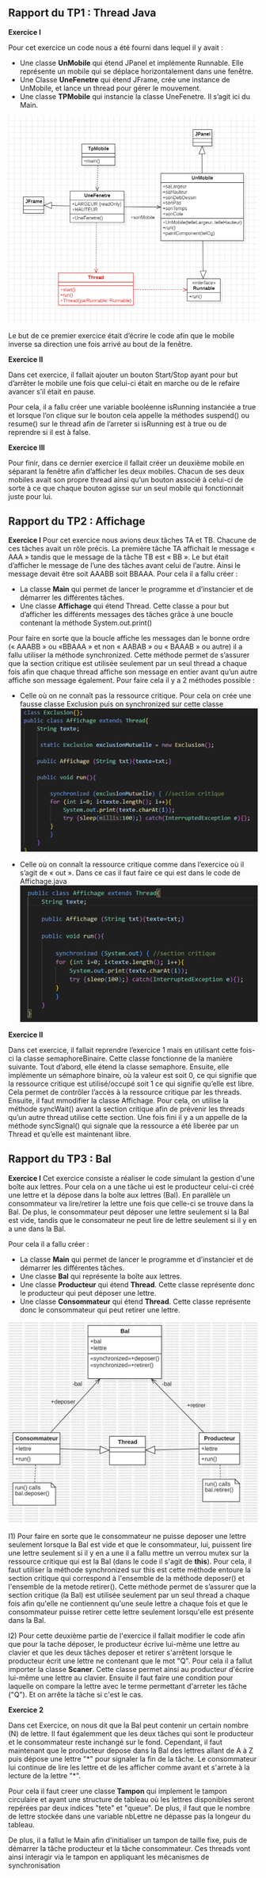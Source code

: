 ## Rapport du TP1 : Thread Java

**Exercice I** 

Pour cet exercice un code nous a été fourni dans lequel il y avait :

- Une classe **UnMobile** qui étend JPanel et implémente Runnable. Elle représente un mobile qui se déplace horizontalement dans une fenêtre.
- Une Classe **UneFenetre** qui étend JFrame, crée une instance de UnMobile, et lance un thread pour gérer le mouvement.
- Une classe **TPMobile** qui instancie la classe UneFenetre. Il s’agit ici du Main.

![Diagramme UML du TPMobile](res/Diagramme_TP_Mobile.png)

Le but de ce premier exercice était d’écrire le code afin que le mobile inverse sa direction une fois arrivé au bout de la fenêtre.

**Exercice II** 

Dans cet exercice, il fallait ajouter un bouton Start/Stop ayant pour but d’arrêter le mobile une fois que celui-ci était en marche ou de le refaire avancer s’il était en pause. 

Pour cela, il a fallu créer une variable booléenne isRunning instanciée a true et lorsque l’on clique sur le bouton cela appelle la méthodes suspend() ou resume() sur le thread afin de l’arreter si isRunning est à true ou de reprendre si il est à false.




**Exercice III** 

Pour finir, dans ce dernier exercice il fallait créer un deuxième mobile en séparant la fenêtre afin d’afficher les deux mobiles. Chacun de ses deux mobiles avait son propre thread ainsi qu’un bouton associé à celui-ci de sorte à ce que chaque bouton agisse sur un seul mobile qui fonctionnait juste pour lui.

## Rapport du TP2 : Affichage

**Exercice I** 
Pour cet exercice nous avions deux tâches TA et TB. Chacune de ces tâches avait un rôle précis. La première tâche TA affichait le message « AAA » tandis que le message de la tâche TB est « BB ». Le but était d’afficher le message de l’une des tâches avant celui de l’autre. Ainsi le message devait être soit AAABB soit BBAAA.
Pour cela il a fallu créer :
-	La classe **Main** qui permet de lancer le programme et d’instancier et de démarrer les différentes tâches.
-	Une classe **Affichage** qui étend Thread. Cette classe a pour but d’afficher les différents messages des tâches grâce à une boucle contenant la méthode System.out.print()

Pour faire en sorte que la boucle affiche les messages dan le bonne ordre (« AAABB » ou «BBAAA » et non « AABAB » ou « BAAAB » ou autre) il a fallu utiliser la méthode synchronized.
Cette méthode permet de s’assurer que la section critique est utilisée seulement par un seul thread a chaque fois afin que chaque thread affiche son message en entier avant qu’un autre affiche son message également. 
Pour faire cela il y a 2 méthodes possible : 
-	Celle où on ne connaît pas la ressource critique. Pour cela on crée une fausse classe Exclusion puis on synchronized sur cette classe
![Image du code sans connaissance de la ressource critique](res/image_synchronized.png)

-	Celle où on connaît la ressource critique comme dans l’exercice où il s’agit de « out ». Dans ce cas il faut faire ce qui est dans le code de Affichage.java
![Image du code avec connaissance de la ressource critique](res/image_synchronized_out.png)
  
**Exercice II**

Dans cet exercice, il fallait reprendre l’exercice 1 mais en utilisant cette fois-ci la classe semaphoreBinaire.
Cette classe fonctionne de la manière suivante. Tout d’abord, elle étend la classe semaphore.
Ensuite, elle implémente un sémaphore binaire, où la valeur est soit 0, ce qui signifie que la ressource critique est utilisé/occupé soit 1 ce qui signifie qu’elle est libre. 
Cela permet de contrôler l’accès à la ressource critique par les threads.
Ensuite, il faut mmodifier la classe Affichage. Pour cela, on utilise la méthode syncWait() avant la section critique afin de prévenir les threads qu’un autre thread utilise cette section. Une fois fini il y a un appelle de la méthode syncSignal() qui signale que la ressource a été liberée par un Thread et qu’elle est maintenant libre.

## Rapport du TP3 : Bal

**Exercice I** 
Cet exercice consiste a réaliser le code simulant la gestion d'une boîte aux lettres. Pour cela on a une tâche ui est le producteur celui-ci créé une lettre et la dépose dans la boîte aux lettres (Bal). En parallèle un consommateur va lire/retirer la lettre une fois que celle-ci se trouve dans la Bal. De plus, le consommateur peut déposer une lettre seulement si la Bal est vide, tandis que le consomateur ne peut lire de lettre seulement si il y en a une dans la Bal.

Pour cela il a fallu créer :
-	La classe **Main** qui permet de lancer le programme et d’instancier et de démarrer les différentes tâches.
-	Une classe **Bal** qui représente la boîte aux lettres.
-	Une classe **Producteur** qui étend **Thread**. Cette classe représente donc le producteur qui peut déposer une lettre.
-	Une classe **Consommateur** qui étend **Thread**. Cette classe représente donc le consommateur qui peut retirer une lettre.

![Diagramme UML TP3 exercice 1](res/Diagramme_TP3_Ex1.png)

I1) 
Pour faire en sorte que le consommateur ne puisse deposer une lettre seulement lorsque la Bal est vide et que le consommateur, lui, puissent lire une lettre seulement si il y en a une il a fallu mettre un verrou mutex sur la ressource critique qui est la Bal (dans le code il s'agit de **this**). Pour cela, il faut utiliser la méthode synchronized sur this est cette méthode entoure la section critique qui correspond à l'ensemble de la méthode deposer() et l'ensemble de la metode retirer().
Cette méthode permet de s’assurer que la section critique (la Bal) est utilisée seulement par un seul thread a chaque fois afin qu'elle ne contiennent qu'une seule lettre a chaque fois et que le consommateur puisse retirer cette lettre seulement lorsqu'elle est présente dans la Bal.

I2)
Pour cette deuxième partie de l'exercice il fallait modifier le code afin que pour la tache déposer, le producteur écrive lui-même une lettre au clavier et que les deux tâches deposer et retirer s'arrêtent lorsque le producteur écrit une lettre ne contenant que le mot "Q".
Pour cela il a fallut importer la classe **Scaner**. Cette classe permet ainsi au producteur d'écrire lui-même une lettre au clavier. Ensuite il faut faire une condition pour laquelle on compare la lettre avec le terme permettant d'arreter les tâche ("Q"). Et on arrête la tâche si c'est le cas.

**Exercice 2**

Dans cet Exercice, on nous dit que la Bal peut contenir un certain nombre (N) de lettre. Il faut égalemment que les deux tâches qui sont le producteur et le consommateur reste inchangé sur le fond. Cependant, il faut maintenant que le producteur depose dans la Bal des lettres allant de A à Z puis dépose une lettre "\*" pour signaler la fin de la tâche. Le consommateur lui continue de lire les lettre et de les afficher comme avant et s'arrete à la lecture de la lettre "\*".

Pour cela il faut creer une classe **Tampon** qui implement le tampon circulaire et ayant une structure de tableau où les lettres disponibles seront repérées par deux indices "tete" et "queue". De plus, il faut que le nombre de lettre stockée dans une variable nbLettre ne dépasse pas la longeur du tableau.

De plus, il a fallut le Main afin d'initialiser un tampon de taille fixe, puis de démarrer la tâche producteur et la tâche consommateur. Ces threads vont ainsi interagir via le tampon en appliquant les mécanismes de synchronisation




